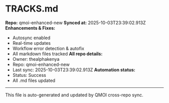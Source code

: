 # TRACKS.md

**Repo:** qmoi-enhanced-new
**Synced at:** 2025-10-03T23:39:02.913Z
**Enhancements & Fixes:**
- Autosync enabled
- Real-time updates
- Workflow error detection & autofix
- All markdown files tracked
**All repo details:**
- Owner: thealphakenya
- Repo: qmoi-enhanced-new
- Last sync: 2025-10-03T23:39:02.913Z
**Automation status:**
- Status: Success
- All .md files updated
---
This file is auto-generated and updated by QMOI cross-repo sync.
